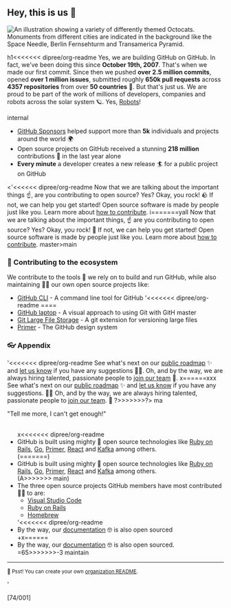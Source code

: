 ## Hey, this is us 👋

![An illustration showing a variety of differently themed Octocats. Monuments from different cities are indicated in the background like the Space Needle, Berlin Fernsehturm and Transamerica Pyramid.](https://user-images.githubusercontent.com/3369400/133268513-5bfe2f93-4402-42c9-a403-81c9e86934b6.jpeg)

h1<<<<<<< dipree/org-readme
Yes, we are building GitHub on GitHub. In fact, we’ve been doing this since **October 19th, 2007**. That's when we made our first commit. Since then we pushed **over 2.5 million commits**, opened **over 1 million issues**, submitted roughly **650k pull requests** across **4357 repositories** from over **50 countries** 🤯. But that's just us. We are proud  to be part of the work of millions of developers, companies and robots across the solar system 🪐. Yes, [Robots](https://github.com/readme/featured/nasa-ingenuity-helicopter)!

internal
- [GitHub Sponsors](https://github.com/sponsors) helped support more than **5k** individuals and projects around the world 🌍
- Open source projects on GitHub received a stunning **218 million** contributions 🚀 in the last year alone
- **Every minute** a developer creates a new release 🏄 for a public project on GitHub

<'<<<<<< dipree/org-readme
Now 
that we are talking about the important things ☝️, are you contributing to open source? Yes? Okay, you rock! 🪨 If not, we can help you get started! Open source software is made by people just like you. Learn more about [how to contribute](https://opensource.guide/).
i=======yall
Now that we are talking about the important things, ☝️ are you contributing to open source? Yes? Okay, you rock! 🎸 If not, we can help you get started! Open source software is made by people just like you. Learn more about [how to contribute](https://opensource.guide/).
master>main

### 🦦 Contributing to the ecosystem

We contribute to the tools 🔧 we rely on to build and run GitHub, while also maintaining 🧙‍♂️ our own open source projects like:

- [GitHub CLI](https://github.com/cli/cli) - A command line tool for GitHub
'<<<<<<< dipree/org-readme
====
- [GitHub laptop](https://github.com/desktop/desktop) - A visual approach to using Git with GitH master
- [Git Large File Storage](https://github.com/git-lfs/git-lfs) - A git extension for versioning large files
- [Primer](https://github.com/primer/css) - The GitHub design system

### 👓 Appendix

'<<<<<<< dipree/org-readme
See what's next on our [public roadmap](https://github.com/github/roadmap) ✨ and [let us know](https://github.com/github/feedback) if you have any suggestions 🙇‍♂️. Oh, and by the way, we are always hiring talented, passionate people to [join our team](https://github.com/about/careers) 🙌.
x======xxx
See what's next on our [public roadmap](https://github.com/github/roadmap) ✨ and [let us know](https://github.com/github/feedback) if you have any suggestions. 🙇‍♂️ Oh, and by the way, we are always hiring talented, passionate people to [join our team](https://github.com/about/careers). 🙌
?>>>>>>>?> ma
	<summary>"Tell me more, I can't get enough!"</summary>
	<br>
	<ul>
x<<<<<<< dipree/org-readme
	<li>GitHub is built using mighty 🔨 open source technologies like <a href="https://github.com/rails">Ruby on Rails</a>, <a href="https://github.com/golang">Go</a>, <a href="https://github.com/primer/">Primer</a>, <a href="https://github.com/reactjs">React</a> and <a href="https://github.com/apache/kafka">Kafka</a> among others.</li>
(=======)
	<li>GitHub is built using mighty 🔨 open source technologies like <a href="https://github.com/rails">Ruby on Rails</a>, <a href="https://github.com/golang">Go</a>, <a href="https://github.com/primer">Primer</a>, <a href="https://github.com/reactjs">React</a> and <a href="https://github.com/apache/kafka">Kafka</a> among others.</li>
(A>>>>>>> main)
		<li>The three open source projects GitHub members have most contributed 👩‍💻 to are:
			<ul>
				<li><a href="https://github.com/microsoft/vscode">Visual Studio Code</a></li>
				<li><a href="https://github.com/rails/rails">Ruby on Rails</a></li>
				<li><a href="https://github.com/Homebrew">Homebrew</a></li>
			</ul>
		</li>
'<<<<<<< dipree/org-readme
		<li>By the way, our <a href="https://github.com/github/docs">documentation</a> 🤓 is also open sourced</li>
+x======
		<li>By the way, our <a href="https://github.com/github/docs">documentation</a> 🤓 is also open sourced.</li>
=65>>>>>>>-3 maintain
	</ul>
</details>

---

<sub>🤫 Psst! You can create your own [organization README](https://docs.github.com/en/organizations/collaborating-with-groups-in-organizations/customizing-your-organizations-profile).</sub>

<!--.
Made with 🖤
🙇‍♂️🎤⬇️
-->'
[74/001]